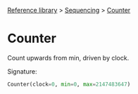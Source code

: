 [Reference library](../index.md) > [Sequencing](index.md) > [Counter](counter.md)

# Counter

Count upwards from min, driven by clock.

Signature:
```python
Counter(clock=0, min=0, max=2147483647)
```
